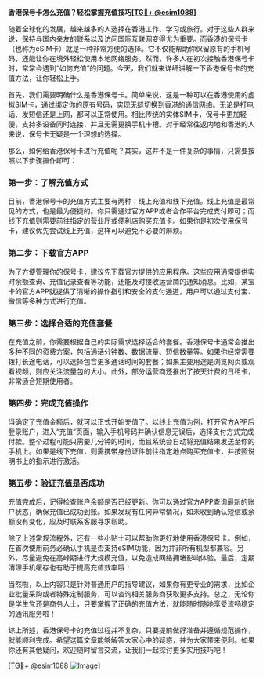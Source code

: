 **香港保号卡怎么充值？轻松掌握充值技巧[[TG💪+ @esim1088](https://t.me/s/esim1088)]**

随着全球化的发展，越来越多的人选择在香港工作、学习或旅行。对于这些人群来说，保持与国内亲友的联系以及访问国际互联网变得尤为重要。而香港的保号卡（也称为eSIM卡）就是一种非常方便的选择。它不仅能帮助你保留原有的手机号码，还能让你在境外轻松使用本地网络服务。然而，许多人在初次接触香港保号卡时，常常会遇到“如何充值”的问题。今天，我们就来详细讲解一下香港保号卡的充值方法，让你轻松上手。

首先，我们需要明确什么是香港保号卡。简单来说，这是一种可以在香港使用的虚拟SIM卡，通过绑定你的原有号码，实现无缝切换到香港的通信网络。无论是打电话、发短信还是上网，都可以正常使用。相比传统的实体SIM卡，保号卡更加轻便，支持多设备同时连接，并且无需更换手机卡槽。对于经常往返内地和香港的人来说，保号卡无疑是一个理想的选择。

那么，如何给香港保号卡进行充值呢？其实，这并不是一件复杂的事情，只需要按照以下步骤操作即可：

### **第一步：了解充值方式**
目前，香港保号卡的充值方式主要有两种：线上充值和线下充值。线上充值是最常见的方式，也是最为便捷的。你只需通过官方APP或者合作平台完成支付即可；而线下充值则需要前往指定的营业厅或便利店购买充值卡。如果你是初次使用保号卡，建议优先尝试线上充值，这样可以避免不必要的麻烦。

### **第二步：下载官方APP**
为了方便管理你的保号卡，建议先下载官方提供的应用程序。这些应用通常提供实时余额查询、充值记录查看等功能，还能及时接收运营商的通知消息。比如，某宝卡的官方APP就提供了清晰的操作指引和安全的支付通道，用户可以通过支付宝、微信等多种方式进行充值。

### **第三步：选择合适的充值套餐**
在充值之前，你需要根据自己的实际需求选择适合的套餐。香港保号卡通常会推出多种不同的资费方案，包括通话分钟数、数据流量、短信数量等。如果你经常需要拨打长途电话，可以选择包含更多通话时间的套餐；如果主要用途是浏览网页或观看视频，则应关注流量包的大小。此外，部分运营商还推出了按天计费的日租卡，非常适合短期使用者。

### **第四步：完成充值操作**
当确定了充值金额后，就可以正式开始充值了。以线上充值为例，打开官方APP后登录账户，进入“充值”页面，输入手机号码并确认信息无误后，选择支付方式完成付款。整个过程可能只需要几分钟的时间，而且系统会自动将充值结果发送至你的手机上。如果是线下充值，则需携带身份证件前往指定地点购买充值卡，并按照说明书上的指示进行激活。

### **第五步：验证充值是否成功**
充值完成后，记得检查账户余额是否已经更新。你可以通过官方APP查询最新的账户状态，确保充值已成功到账。如果发现有任何异常情况，如未收到确认短信或余额没有变化，应及时联系客服寻求帮助。

除了上述常规流程外，还有一些小贴士可以帮助你更好地使用香港保号卡。例如，在首次使用前务必确认手机是否支持eSIM功能，因为并非所有机型都兼容。另外，尽量避免在高峰期进行大规模充值，以免造成网络拥堵影响体验。最后，定期清理手机缓存也有助于提高充值效率哦！

当然啦，以上内容只是针对普通用户的指导建议，如果你有更专业的需求，比如企业批量采购或者特殊定制服务，可以咨询相关服务商获取更多支持。总之，无论你是学生党还是商务人士，只要掌握了正确的充值方法，就能随时随地享受流畅稳定的通讯服务啦！

综上所述，香港保号卡的充值过程并不复杂，只要提前做好准备并遵循规范操作，就能顺利完成。希望这篇文章能够解答大家心中的疑惑，并为大家带来便利。如果你还有其他疑问，欢迎随时留言交流，让我们一起探讨更多实用技巧吧！

[[TG💪+ @esim1088](https://t.me/s/esim1088) ![Image](https://i.postimg.cc/4NQfJmqS/Snipaste-2025-05-13-00-14-12.png)]